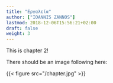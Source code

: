 ```yaml
---
title: "Εργαλεία"
author: ["IOANNIS ZANNOS"]
lastmod: 2018-12-06T15:56:21+02:00
draft: false
weight: 3
---
```


This is chapter 2!

There should be an image following here:

{{< figure src="/chapter.jpg" >}}
